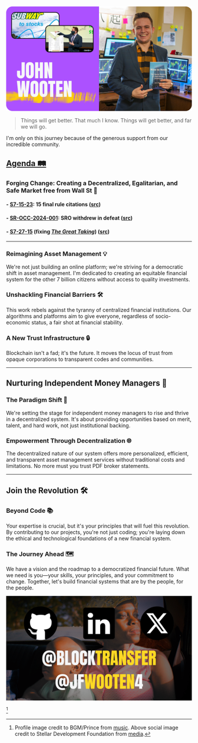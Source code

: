 [![intro](imgs/cover.png)](https://wooten.link/explainer)

> Things will get better. That much I know. Things will get better, and far we will go.

I'm only on this journey because of the generous support from our incredible community.

## [Agenda 🛤](https://github.com/users/JFWooten4/projects/1)

### Forging Change: Creating a Decentralized, Egalitarian, and Safe Market free from Wall St 📄

#### - [S7-15-23](https://wooten.link/EDGAR): 15 final rule citations ([src](https://wooten.link/edgar-resp))
#### - [SR-OCC-2024-001](https://wooten.link/OCC): SRO withdrew in defeat ([src](https://x.com/WhatCanIMT/status/1838337521325137975))
#### - [S7-27-15](https://wooten.link/TAR) (fixing [_The Great Taking_](https://youtu.be/GDrj7iDUly4)) ([src](https://thegreattaking.com))

---

### Reimagining Asset Management 💡
We're not just building an online platform; we're striving for a democratic shift in asset management. I'm dedicated to creating an equitable financial system for the other 7 billion citizens without access to quality investments.

### Unshackling Financial Barriers 🛠
This work rebels against the tyranny of centralized financial institutions. Our algorithms and platforms aim to give everyone, regardless of socio-economic status, a fair shot at financial stability.

### A New Trust Infrastructure 🔒
Blockchain isn't a fad; it's the future. It moves the locus of trust from opaque corporations to transparent codes and communities.

---

## Nurturing Independent Money Managers 🚀

### The Paradigm Shift 🔄
We're setting the stage for independent money managers to rise and thrive in a decentralized system. It's about providing opportunities based on merit, talent, and hard work, not just institutional backing.

### Empowerment Through Decentralization 🌐
The decentralized nature of our system offers more personalized, efficient, and transparent asset management services without traditional costs and limitations. No more must you trust PDF broker statements.

---

## Join the Revolution 🛠

### Beyond Code 📚
Your expertise is crucial, but it's your principles that will fuel this revolution. By contributing to our projects, you're not just coding; you're laying down the ethical and technological foundations of a new financial system.

### The Journey Ahead 🗺
We have a vision and the roadmap to a democratized financial future. What we need is you—your skills, your principles, and your commitment to change. Together, let's build financial systems that are by the people, for the people.

[![more](imgs/socials.png)](https://github.com/JFWooten4/JFWooten4/issues/4)

[^pic]

[^pic]: Profile image credit to BGM/Prince from [music](https://youtu.be/6OoSnurHlr8). Above social image credit to Stellar Development Foundation from [media](https://docs.google.com/presentation/d/1Au5rroYIYN675IZ7FHvjw2ehpIHQSo6g7X6n1AtAKk0/edit).
